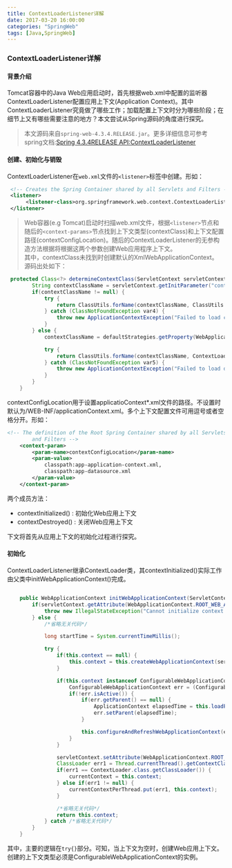 ```yaml
---
title: ContextLoaderListener详解
date: 2017-03-20 16:00:00
categories: "SpringWeb"
tags: [Java,SpringWeb]
---
```


### ContextLoaderListener详解
#### 背景介绍 
Tomcat容器中的Java Web应用启动时，首先根据web.xml中配置的监听器ContextLoaderListener配置应用上下文(Application Context)。其中ContextLoaderListener究竟做了哪些工作；加载配置上下文时分为哪些阶段；在细节上又有哪些需要注意的地方？本文尝试从Spring源码的角度进行探究。
> 本文源码来自`spring-web-4.3.4.RELEASE.jar`。更多详细信息可参考spring文档:[Spring 4.3.4RELEASE API:ContextLoaderListener](https://docs.spring.io/spring/docs/4.3.4.RELEASE/javadoc-api/org/springframework/web/context/ContextLoaderListener.html)

#### 创建、初始化与销毁
ContextLoaderListener在`web.xml`文件的`<listener>`标签中创建。形如：
```xml
 <!-- Creates the Spring Container shared by all Servlets and Filters -->
 <listener>
      <listener-class>org.springframework.web.context.ContextLoaderListener</listener-class>
 </listener>
```
> Web容器(e.g Tomcat)启动时扫描web.xml文件，根据`<listener>`节点和随后的`<context-params>`节点找到上下文类型(contextClass)和上下文配置路径(contextConfigLocation)。随后的ContextLoaderListener的无参构造方法根据将根据这两个参数创建Web应用程序上下文。<br>其中，contextClass未找到时创建默认的XmlWebApplicationContext。<br>源码出处如下：

```java
 protected Class<?> determineContextClass(ServletContext servletContext) {
        String contextClassName = servletContext.getInitParameter("contextClass");
        if(contextClassName != null) {
            try {
                return ClassUtils.forName(contextClassName, ClassUtils.getDefaultClassLoader());
            } catch (ClassNotFoundException var4) {
                throw new ApplicationContextException("Failed to load custom context class [" + contextClassName + "]", var4);
            }
        } else {
            contextClassName = defaultStrategies.getProperty(WebApplicationContext.class.getName());

            try {
                return ClassUtils.forName(contextClassName, ContextLoader.class.getClassLoader());
            } catch (ClassNotFoundException var5) {
                throw new ApplicationContextException("Failed to load default context class [" + contextClassName + "]", var5);
            }
        }
    }
```
contextConfigLocation用于设置applicatioContext*.xml文件的路径。不设置时默认为/WEB-INF/applicationContext.xml。多个上下文配置文件可用逗号或者空格分开。形如：

```xml
<!-- The definition of the Root Spring Container shared by all Servlets
        and Filters -->
    <context-param>
        <param-name>contextConfigLocation</param-name>
        <param-value>
            classpath:app-application-context.xml,
            classpath:app-datasource.xml
        </param-value>
    </context-param>
```


两个成员方法：
- contextInitialized() : 初始化Web应用上下文
- contextDestroyed() : 关闭Web应用上下文

下文将首先从应用上下文的初始化过程进行探究。

#### 初始化
ContextLoaderListener继承ContextLoader类，其contextInitialized()实际工作由父类中initWebApplicationContext()完成。

```java

    public WebApplicationContext initWebApplicationContext(ServletContext servletContext) {
        if(servletContext.getAttribute(WebApplicationContext.ROOT_WEB_APPLICATION_CONTEXT_ATTRIBUTE) != null) {
            throw new IllegalStateException("Cannot initialize context because there is already a root application context present - check whether you have multiple ContextLoader* definitions in your web.xml!");
        } else {
            /*省略无关代码*/

            long startTime = System.currentTimeMillis();

            try {
                if(this.context == null) {
                    this.context = this.createWebApplicationContext(servletContext);
                }

                if(this.context instanceof ConfigurableWebApplicationContext) {
                    ConfigurableWebApplicationContext err = (ConfigurableWebApplicationContext)this.context;
                    if(!err.isActive()) {
                        if(err.getParent() == null) {
                            ApplicationContext elapsedTime = this.loadParentContext(servletContext);
                            err.setParent(elapsedTime);
                        }

                        this.configureAndRefreshWebApplicationContext(err, servletContext);
                    }
                }

                servletContext.setAttribute(WebApplicationContext.ROOT_WEB_APPLICATION_CONTEXT_ATTRIBUTE, this.context);
                ClassLoader err1 = Thread.currentThread().getContextClassLoader();
                if(err1 == ContextLoader.class.getClassLoader()) {
                    currentContext = this.context;
                } else if(err1 != null) {
                    currentContextPerThread.put(err1, this.context);
                }

				/*省略无关代码*/
                return this.context;
            } catch /*省略无关代码*/
        }
    }
```
其中，主要的逻辑在`try{}`部分。可知，当上下文为空时，创建Web应用上下文。创建的上下文类型必须是ConfigurableWebApplicationContext的实例。